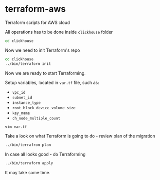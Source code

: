 # terraform-aws
Terraform scripts for AWS cloud


All operations has to be done inside `clickhouse` folder
```bash
cd clickhouse
```

Now we need to init Terraform's repo
```bash
cd clickhouse
../bin/terraform init
```

Now we are ready to start Terraforming.

Setup variables, located in `var.tf` file, such as:
  * `vpc_id`
  * `subnet_id`
  * `instance_type`
  * `root_block_device_volume_size`
  * `key_name`
  * `ch_node_multiple_count`

```bash
vim var.tf
```

Take a look on what Terraform is going to do - review plan of the migration
```bash
../bin/terrafrom plan
```

In case all looks good - do Terraforming

```bash
../bin/terraform apply
```
It may take some time.
